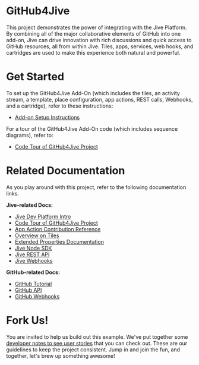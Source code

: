 # GitHub4Jive

This project demonstrates the power of integrating with the Jive Platform. By combining all
of the major collaborative elements of GitHub into one add-on, Jive can drive innovation
with rich discussions and quick access to GitHub resources, all from within Jive. Tiles, apps,
services, web hooks, and cartridges are used to make this experience both natural and
powerful.

# Get Started

To set up the GitHub4Jive Add-On (which includes the tiles, an activity stream, a template, place configuration, app actions, REST calls, Webhooks, and a cartridge), refer to these instructions:

* [Add-on Setup Instructions](GitHub4Jive-Addon/README.md)

For a tour of the GitHub4Jive Add-On code (which includes sequence diagrams), refer to:

* [Code Tour of GitHub4Jive Project](GitHub4Jive-Addon/docs/tour.md)

# Related Documentation

As you play around with this project, refer to the following documentation links.

**Jive-related Docs:**

* [Jive Dev Platform Intro](https://developer.jivesoftware.com/intro/)
* [Code Tour of GitHub4Jive Project](GitHub4Jive-Addon/docs/tour.md)
* [App Action Contribution Reference](https://community.jivesoftware.com/docs/DOC-114464)
* [Overview on Tiles](https://community.jivesoftware.com/docs/DOC-124346)
* [Extended Properties Documentation](https://developers.jivesoftware.com/api/v3/cloud/rest/ExtPropsEntity.html)
* [Jive Node SDK](https://community.jivesoftware.com/docs/DOC-114053)
* [Jive REST API](https://developers.jivesoftware.com/api/v3/cloud/rest/index.html)
* [Jive Webhooks](https://developers.jivesoftware.com/api/v3/cloud/rest/WebhooksService.html)

**GitHub-related Docs:**

* [GitHub Tutorial](https://developer.github.com/guides/getting-started/)
* [GitHub API](https://developer.github.com/v3/)
* [GitHub Webhooks](https://developer.github.com/webhooks/)

# Fork Us!

You are invited to help us build out this example. We've put together some [developer notes to see user stories](https://community.jivesoftware.com/docs/DOC-126536)
that you can check out. These are our guidelines to keep the project consistent. Jump in and join the fun, and together, let's brew up something awesome!
